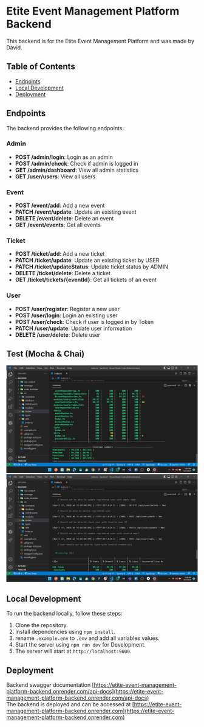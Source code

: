 # Etite Event Management Platform Backend

This backend is for the Etite Event Management Platform and was made by David.

## Table of Contents

- [Endpoints](#endpoints)
- [Local Development](#local-development)
- [Deployment](#deployment)

## Endpoints

The backend provides the following endpoints:

### Admin

- **POST /admin/login**: Login as an admin
- **POST /admin/check**: Check if admin is logged in
- **GET /admin/dashboard**: View all admin statistics
- **GET /user/users**: View all users

### Event

- **POST /event/add**: Add a new event
- **PATCH /event/update**: Update an existing event
- **DELETE /event/delete**: Delete an event
- **GET /event/events**: Get all events

### Ticket

- **POST /ticket/add**: Add a new ticket
- **PATCH /ticket/update**: Update an existing ticket by USER
- **PATCH /ticket/updateStatus**: Update ticket status by ADMIN
- **DELETE /ticket/delete**: Delete a ticket
- **GET /ticket/tickets/{eventId}**: Get all tickets of an event

### User

- **POST /user/register**: Register a new user
- **POST /user/login**: Login an existing user
- **POST /user/check**: Check if user is logged in by Token
- **PATCH /user/update**: Update user information
- **DELETE /user/delete**: Delete user

## Test (Mocha & Chai)
![BackEnd Testing](https://raw.githubusercontent.com/ProgrammerDATCH/images/main/BackendTest.png)
![BackEnd Testing](https://raw.githubusercontent.com/ProgrammerDATCH/images/main/BackEndPassedTest.png)

## Local Development

To run the backend locally, follow these steps:

1. Clone the repository.
2. Install dependencies using `npm install`.
3. rename `.example.env` to `.env` and add all variables values.
3. Start the server using `npm run dev` for Development.
4. The server will start at `http://localhost:9000`.

## Deployment

Backend swagger documentation  [https://etite-event-management-platform-backend.onrender.com/api-docs](https://etite-event-management-platform-backend.onrender.com/api-docs)
<br>
The backend is deployed and can be accessed at [https://etite-event-management-platform-backend.onrender.com](https://etite-event-management-platform-backend.onrender.com)